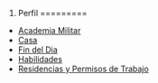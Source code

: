 
1. Perfil
=========

- [Academia Militar](./Academia-Militar.md)
- [Casa](./Casa.md)
- [Fin del Dia](./Fin-del-Dia.md)
- [Habilidades](./Habilidades.md)
- [Residencias y Permisos de Trabajo](./Residencias-y-Permisos-de-Trabajo.md)
